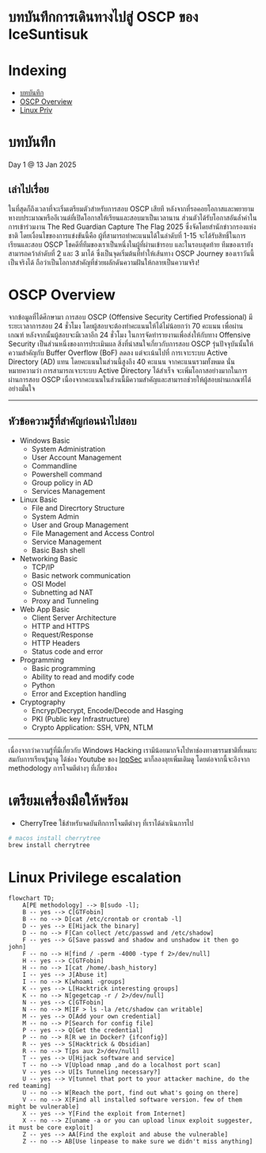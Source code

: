 # บทบันทึกการเดินทางไปสู่ OSCP ของ IceSuntisuk

# Indexing 
- [บทบันทึก](#บทบันทึด)
- [OSCP Overview](#oscp-overview)
- [Linux Priv](#linux-privilege-escalation)

# บทบันทึก
Day 1 @ 13 Jan 2025 

## เล่าไปเรื่อย
ในที่สุดก็ถึงเวลาที่จะเริ่มเตรียมตัวสำหรับการสอบ OSCP เสียที หลังจากที่รอคอยโอกาสและพยายามหางบประมาณหรืออีเวนต์ที่เปิดโอกาสให้เรียนและสอบมาเป็นเวลานาน ส่วนตัวได้รับโอกาสอันล้ำค่าในการเข้าร่วมงาน The Red Guardian Capture The Flag 2025 ซึ่งจัดโดยสำนักข่าวกรองแห่งชาติ โดยเงื่อนไขของการแข่งขันนี้คือ ผู้ที่สามารถทำคะแนนได้ในลำดับที่ 1-15 จะได้รับสิทธิ์ในการเรียนและสอบ OSCP โชคดีที่ทีมของเราเป็นหนึ่งในผู้ที่ผ่านเข้ารอบ และในรอบสุดท้าย ทีมของเรายังสามารถคว้าลำดับที่ 2 และ 3 มาได้ ซึ่งเป็นจุดเริ่มต้นที่ทำให้เส้นทาง OSCP Journey ของเราวันนี้เป็นจริงได้ ถือว่าเป็นโอกาสสำคัญที่ช่วยผลักดันความฝันให้กลายเป็นความจริง!

# OSCP Overview 

จากข้อมูลที่ได้ศึกษามา การสอบ OSCP (Offensive Security Certified Professional) มีระยะเวลาการสอบ 24 ชั่วโมง โดยผู้สอบจะต้องทำคะแนนให้ได้ไม่น้อยกว่า 70 คะแนน เพื่อผ่านเกณฑ์ หลังจากนั้นผู้สอบจะมีเวลาอีก 24 ชั่วโมง ในการจัดทำรายงานเพื่อส่งให้กับทาง Offensive Security เป็นส่วนหนึ่งของการประเมินผล สิ่งที่น่าสนใจเกี่ยวกับการสอบ OSCP รุ่นปัจจุบันนั้นให้ความสำคัญกับ Buffer Overflow (BoF) ลดลง แต่จะเน้นไปที่ การเจาะระบบ Active Directory (AD) แทน โดยคะแนนในส่วนนี้สูงถึง 40 คะแนน จากคะแนนรวมทั้งหมด นั่นหมายความว่า การสามารถเจาะระบบ Active Directory ได้สำเร็จ จะเพิ่มโอกาสอย่างมากในการผ่านการสอบ OSCP เนื่องจากคะแนนในส่วนนี้มีความสำคัญและสามารถช่วยให้ผู้สอบผ่านเกณฑ์ได้อย่างมั่นใจ

---
## หัวข้อความรู้ที่สำคัญก่อนนำไปสอบ
- Windows Basic
    - System Administration
    - User Account Management 
    - Commandline 
    - Powershell command 
    - Group policy in AD 
    - Services Management 
- Linux Basic 
    - File and Direcrtory Structure 
    - System Admin
    - User and Group Management 
    - File Management and Access Control 
    - Service Management 
    - Basic Bash shell 
- Networking Basic 
    - TCP/IP
    - Basic network communication
    - OSI Model 
    - Subnetting ad NAT 
    - Proxy and Tunneling 
- Web App Basic 
    - Client Server Architecture 
    - HTTP and HTTPS 
    - Request/Response 
    - HTTP Headers 
    - Status code and error
- Programming 
    - Basic programming 
    - Ability to read and modify code 
    - Python
    - Error and Exception handling 
- Cryptography 
    - Encryp/Decrypt, Encode/Decode and Hasging 
    - PKI (Public key Infrastructure)
    - Crypto Application: SSH, VPN, NTLM 

--- 

เนื่องจากว่าความรู้ที่มีเกี่ยวกับ Windows Hacking เรามีน้อยมากจึงไปหาช่องทางธรรมชาติที่เหมาะสมกับการเรียนรู้มาดู ได้ช่อง Youtube ของ [IppSec](https://youtu.be/2DqdPcbYcy8?si=K7W00jVowK47y5IW) มาก็ลองลุยเพิ่มเติมดู​ โดยต่อจากนี้จะอิงจาก methodology การโจมตีต่างๆ ที่เกี่ยวข้อง 

# เตรียมเครื่องมือให้พร้อม 

- CherryTree ใช้สำหรับจดบันทึกการโจมตีต่างๆ ที่เราได้ดำเนินการไป 

```bash
# macos install cherrytree
brew install cherrytree

```


# Linux Privilege escalation
```mermaid
flowchart TD;
    A[PE methodology] --> B[sudo -l];
    B -- yes --> C[GTFobin]
    B -- no --> D[cat /etc/crontab or crontab -l]
    D -- yes --> E[Hijack the binary]
    D -- no --> F[Can collect /etc/passwd and /etc/shadow]
    F -- yes --> G[Save passwd and shadow and unshadow it then go john]
    F -- no --> H[find / -perm -4000 -type f 2>/dev/null]
    H -- yes --> C[GTFobin]
    H -- no --> I[cat /home/.bash_history]
    I -- yes --> J[Abuse it]
    I -- no --> K[whoami -groups]
    K -- yes --> L[Hacktrick interesting groups]
    K -- no --> N[gegetcap -r / 2>/dev/null]
    N -- yes --> C[GTFobin]
    N -- no --> M[IF > ls -la /etc/shadow can writable]
    M -- yes --> O[Add your own credential]
    M -- no --> P[Search for config file]
    P -- yes --> Q[Get the credential]
    P -- no --> R[R we in Docker? {ifconfig}]
    R -- yes --> S[Hacktrick & Obsidian]
    R -- no --> T[ps aux 2>/dev/null]
    T -- yes --> U[Hijack software and service]
    T -- no --> V[Upload nmap ,and do a localhost port scan]
    V -- yes --> U[Is Tunneling necessary?]
    U -- yes --> V[tunnel that port to your attacker machine, do the red teaming]
    U -- no --> W[Reach the port, find out what's going on there]
    V -- no --> X[Find all installed software version. few of them might be vulnerable]
    X -- yes --> Y[Find the exploit from Internet]
    X -- no --> Z[uname -a or you can upload linux exploit suggester, it must be core exploit]
    Z -- yes --> AA[Find the exploit and abuse the vulnerable]
    Z -- no --> AB[Use linpease to make sure we didn't miss anything]   
   


```

